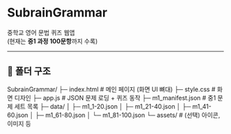 # SubrainGrammar

중학교 영어 문법 퀴즈 웹앱  
(현재는 **중1 과정 100문항**까지 수록)

---

## 📂 폴더 구조

SubrainGrammar/
├─ index.html # 메인 페이지 (화면 UI 뼈대)
├─ style.css # 화면 디자인
├─ app.js # JSON 문제 로딩 + 퀴즈 동작
├─ m1_manifest.json # 중1 문제 세트 목록
├─ data/
│ ├─ m1_1-20.json
│ ├─ m1_21-40.json
│ ├─ m1_41-60.json
│ ├─ m1_61-80.json
│ └─ m1_81-100.json
└─ assets/ # (선택) 아이콘, 이미지 등